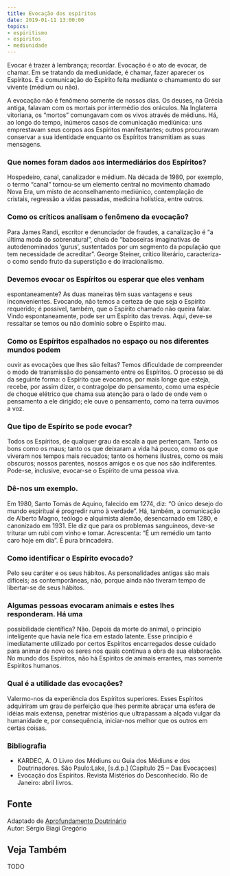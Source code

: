 ```yaml
---
title: Evocação dos espíritos
date: 2019-01-11 13:00:00
topics: 
- espiritismo
- espiritos
- mediunidade
---
```


Evocar é trazer à lembrança; recordar. Evocação é o ato de
evocar, de chamar. Em se tratando da mediunidade, é chamar, fazer
aparecer os Espíritos. É a comunicação do Espírito feita mediante o
chamamento do ser vivente (médium ou não).

A evocação não é fenômeno somente de nossos dias. Os deuses, na Grécia antiga,
falavam com os mortais por intermédio dos oráculos. Na Inglaterra vitoriana, os
“mortos” comungavam com os vivos através de médiuns. Há, ao longo do tempo,
inúmeros casos de comunicação mediúnica: uns emprestavam seus corpos aos
Espíritos manifestantes; outros procuravam conservar a sua identidade enquanto
os Espíritos transmitiam as suas mensagens.

### Que nomes foram dados aos intermediários dos Espíritos?
Hospedeiro, canal, canalizador e médium. Na década de 1980, por exemplo,
o termo “canal” tornou-se um elemento central no movimento chamado Nova
Era, um misto de aconselhamento mediúnico, contemplação de cristais,
regressão a vidas passadas, medicina holística, entre outros.

### Como os críticos analisam o fenômeno da evocação?
Para James Randi, escritor e denunciador de fraudes, a canalização é “a
última moda do sobrenatural”, cheia de “baboseiras imaginativas de
autodenominados ‘gurus’, sustentados por um segmento da população que
tem necessidade de acreditar”. George Steiner, crítico literário,
caracteriza-o como sendo fruto da superstição e do irracionalismo.

### Devemos evocar os Espíritos ou esperar que eles venham
espontaneamente?
As duas maneiras têm suas vantagens e seus inconvenientes. Evocando, não
temos a certeza de que seja o Espírito requerido; é possível, também,
que o Espírito chamado não queira falar. Vindo espontaneamente, pode ser
um Espírito das trevas. Aqui, deve-se ressaltar se temos ou não domínio
sobre o Espírito mau.

### Como os Espíritos espalhados no espaço ou nos diferentes mundos podem
ouvir as evocações que lhes são feitas?
Temos dificuldade de compreender o modo de transmissão do pensamento
entre os Espíritos. O processo se dá da seguinte forma: o Espírito que
evocamos, por mais longe que esteja, recebe, por assim dizer, o
contragolpe do pensamento, como uma espécie de choque elétrico que chama
sua atenção para o lado de onde vem o pensamento a ele dirigido; ele
ouve o pensamento, como na terra ouvimos a voz.

### Que tipo de Espírito se pode evocar?
Todos os Espíritos, de qualquer grau da escala a que pertençam. Tanto os
bons como os maus; tanto os que deixaram a vida há pouco, como os que
viveram nos tempos mais recuados; tanto os homens ilustres, como os mais
obscuros; nossos parentes, nossos amigos e os que nos são indiferentes.
Pode-se, inclusive, evocar-se o Espírito de uma pessoa viva.
### Dê-nos um exemplo.

Em 1980, Santo Tomás de Aquino, falecido em 1274, diz: “O único desejo
do mundo espiritual é progredir rumo à verdade”. Há, também, a
comunicação de Alberto Magno, teólogo e alquimista alemão, desencarnado
em 1280, e canonizado em 1931. Ele diz que para os problemas sanguíneos,
deve-se triturar um rubi com vinho e tomar. Acrescenta: “É um remédio um
tanto caro hoje em dia”. É pura brincadeira.

### Como identificar o Espírito evocado?
Pelo seu caráter e os seus hábitos. As personalidades antigas são mais
difíceis; as contemporâneas, não, porque ainda não tiveram tempo de
libertar-se de seus hábitos.

### Algumas pessoas evocaram animais e estes lhes responderam. Há uma
possibilidade científica?
Não. Depois da morte do animal, o princípio inteligente que havia nele
fica em estado latente. Esse princípio é imediatamente utilizado por
certos Espíritos encarregados desse cuidado para animar de novo os seres
nos quais continua a obra de sua elaboração. No mundo dos Espíritos, não
há Espíritos de animais errantes, mas somente Espíritos humanos.

### Qual é a utilidade das evocações?
Valermo-nos da experiência dos Espíritos superiores. Esses Espíritos
adquiriram um grau de perfeição que lhes permite abraçar uma esfera de
idéias mais extensa, penetrar mistérios que ultrapassam a alçada vulgar
da humanidade e, por consequência, iniciar-nos melhor que os outros em
certas coisas.


### Bibliografia
* KARDEC, A. O Livro dos Médiuns ou Guia dos Médiuns e dos Doutrinadores. São Paulo:Lake, \[s.d.p.\] (Capítulo 25 – Das Evocaçoes)
* Evocação dos Espíritos. Revista Mistérios do Desconhecido. Rio de Janeiro: abril livros.

## Fonte
Adaptado de [Aprofundamento Doutrinário](https://sites.google.com/view/aprofundamentodoutrinario/evocação-dos-espíritos)  
Autor: Sérgio Biagi Gregório

## Veja Também
TODO


